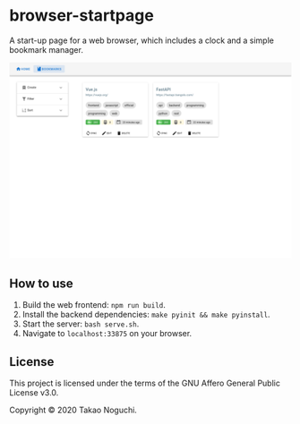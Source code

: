 # browser-startpage

A start-up page for a web browser, which includes a clock and a simple bookmark manager.

![Screenshot](./doc/img/screenshot-bookmarks.png)

## How to use

1. Build the web frontend: `npm run build`.
2. Install the backend dependencies: `make pyinit && make pyinstall`.
3. Start the server: `bash serve.sh`.
4. Navigate to `localhost:33875` on your browser.

## License

This project is licensed under the terms of the GNU Affero General Public License v3.0.

Copyright © 2020 Takao Noguchi.
